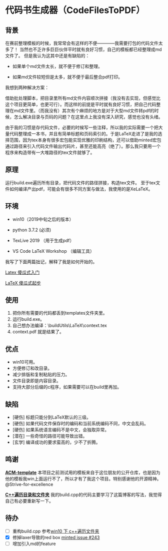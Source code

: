 # 代码书生成器（CodeFilesToPDF）

## 背景

在赛前整理模板的时候，我常常会有这样的不便————我需要打包的代码文件太多了！
当然也不乏许多巨巨伙伴平时就有良好习惯，自己的模板都已经整理成md文件了。
但是我认为这其中还是有缺陷的：

- 如果单个md文件太长，就不便于修订和整理。

- 如果md文件较短但是太多，就不便于最后整合pdf打印。

我想到两种解决方案：

借助批处理脚本，把目录里所有md文件内容顺次拼接（我没有去实现，但感觉比这个项目更简单，也更可行）。而这样的前提是平时就有良好习惯，把自己代码整理在md文件里。（而我没有）其次有个麻烦的地方是对于大型md文件转pdf的时候，怎么解决目录与页码的问题？在这里点上我没有深入研究，感觉也没有头绪。
  
由于我的习惯是存代码文件，必要的时候写一些注释，所以我的实际需要一个把大量代码整理成一本书，并且有简单标题和页码索引的。于是LaTeX走进了是我的选择范围，因为tex本身有很多宏包能实现优雅的印刷结构，还可以借助minted宏包通过路径来引入代码文件输出代码片，甚至还能高亮（绝了）。那么我只要用一个程序来构造带有一大堆路径的tex文件就够了。

## 原理

运行build.exe遍历所有目录，把代码文件的路径拼接，构造tex文件。
至于tex文件如何编译产出pdf，可能会有很多不同方案与做法，我使用的是XeLaTeX。

## 环境

- win10（2019中旬之后的版本）

- python 3.7.2 (必须)

- TexLive 2019 （用于生成pdf）

- VS Code LaTeX Workshop （编辑工具）

我写了下面两篇拙记，解释了我是如何开始的。

[Latex 傻瓜式入门](https://www.cnblogs.com/tieway59/p/11123628.html)

[LaTeX 傻瓜式起步](https://www.cnblogs.com/tieway59/p/11125628.html)

## 使用

1. 把你所有需要的代码都丢到templates文件夹里。
2. 运行build.exe。
3. 自己想办法编译：\buildUtils\LaTeX\context.tex
4. context.pdf 就是结果了。

## 优点

- win10可用。
- 方便修订和改目录。
- 减少排版和复制粘贴的压力。
- 文件目录即是内容目录。
- 支持大部分后缀的c程序，如果需要可以在build里再加。

## 缺陷

- [硬伤] 标题只能分到LaTeX默认的三级。
- [硬伤] 如果代码文件保存时的编码和当前系统编码不同，中文会乱码。
- [硬伤] 如果系统语言编码不是中文，会独取异常。
- [潜在] 一些奇怪的路径可能导致出错。
- [玄学] 编译成功的要求蛮高的，少不了折腾。

## 鸣谢

[**ACM-template**](https://github.com/Strive-for-excellence/ACM-template) 本项目之前测试用的模板来自于这位朋友的公开仓库，也是因为他的模板我win上面运行不了，所以才有了我这个项目。特别感谢他的开源精神。@Strive-for-excellence

[**C++遍历目录和文件夹**](https://www.cnblogs.com/tinaluo/p/6824674.html) 我的build.cpp的代码主要学习了这篇博客的写法，我觉得自己有必要重新写一下。

## 待办

- [ ] 重构build.cpp 参考[win10 下 c++遍历文件夹](https://blog.csdn.net/ming5945/article/details/78594864)
- [x] 修掉laxer导致的red box [minted
 issue #243](https://github.com/gpoore/minted/issues/243)
- [ ] 增加引入md的feature
